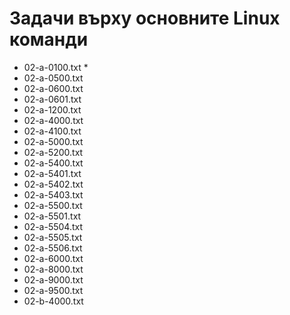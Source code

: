 # Задачи върху основните Linux команди
* 02-a-0100.txt
  * 
* 02-a-0500.txt
* 02-a-0600.txt
* 02-a-0601.txt
* 02-a-1200.txt
* 02-a-4000.txt
* 02-a-4100.txt
* 02-a-5000.txt
* 02-a-5200.txt
* 02-a-5400.txt
* 02-a-5401.txt
* 02-a-5402.txt
* 02-a-5403.txt
* 02-a-5500.txt
* 02-a-5501.txt
* 02-a-5504.txt
* 02-a-5505.txt
* 02-a-5506.txt
* 02-a-6000.txt
* 02-a-8000.txt
* 02-a-9000.txt
* 02-a-9500.txt
* 02-b-4000.txt
